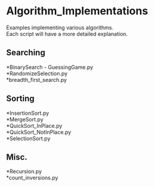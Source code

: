 # Algorithm_Implementations
Examples implementing various algorithms.  
Each script will have a more detailed explanation.

## Searching
*BinarySearch - GuessingGame.py  
*RandomizeSelection.py  
*breadth_first_search.py  

## Sorting
*InsertionSort.py  
*MergeSort.py  
*QuickSort_InPlace.py  
*QuickSort_NotInPlace.py  
*SelectionSort.py  

## Misc.
*Recursion.py  
*count_inversions.py  
